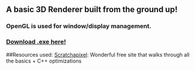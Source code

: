 ## A basic 3D Renderer built from the ground up!

### **OpenGL** is used for window/display management.

### [Download .exe here!](visual_studio/x64/Debug/Project01.exe)

##Resources used:
[Scratchapixel](https://www.scratchapixel.com/index.php): Wonderful free site that walks through all the basics + C++ optimizations